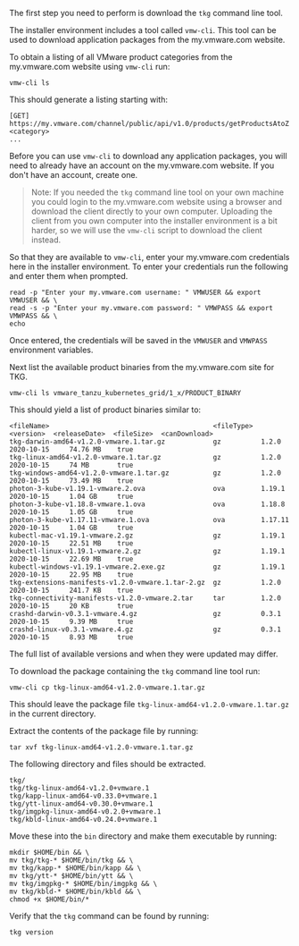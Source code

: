 The first step you need to perform is download the ``tkg`` command line tool.

The installer environment includes a tool called ``vmw-cli``. This tool can be used to download application packages from the my.vmware.com website.

To obtain a listing of all VMware product categories from the my.vmware.com website using ``vmw-cli`` run:

```execute-1
vmw-cli ls
```

This should generate a listing starting with:

```
[GET] https://my.vmware.com/channel/public/api/v1.0/products/getProductsAtoZ
<category>
...
```

Before you can use ``vmw-cli`` to download any application packages, you will need to already have an account on the my.vmware.com website. If you don't have an account, create one.

> Note: If you needed the ``tkg`` command line tool on your own machine you could login to the my.vmware.com website using a browser and download the client directly to your own computer. Uploading the client from you own computer into the installer environment is a bit harder, so we will use the ``vmw-cli`` script to download the client instead.

So that they are available to ``vmw-cli``, enter your my.vmware.com credentials here in the installer environment. To enter your credentials run the following and enter them when prompted.

```execute-1
read -p "Enter your my.vmware.com username: " VMWUSER && export VMWUSER && \
read -s -p "Enter your my.vmware.com password: " VMWPASS && export VMWPASS && \
echo
```

Once entered, the credentials will be saved in the ``VMWUSER`` and ``VMWPASS`` environment variables.

Next list the available product binaries from the my.vmware.com site for TKG.

```execute-1
vmw-cli ls vmware_tanzu_kubernetes_grid/1_x/PRODUCT_BINARY
```

This should yield a list of product binaries similar to:

```
<fileName>                                         <fileType>  <version>  <releaseDate>  <fileSize>  <canDownload>
tkg-darwin-amd64-v1.2.0-vmware.1.tar.gz            gz          1.2.0      2020-10-15     74.76 MB    true         
tkg-linux-amd64-v1.2.0-vmware.1.tar.gz             gz          1.2.0      2020-10-15     74 MB       true         
tkg-windows-amd64-v1.2.0-vmware.1.tar.gz           gz          1.2.0      2020-10-15     73.49 MB    true         
photon-3-kube-v1.19.1-vmware.2.ova                 ova         1.19.1     2020-10-15     1.04 GB     true         
photon-3-kube-v1.18.8-vmware.1.ova                 ova         1.18.8     2020-10-15     1.05 GB     true         
photon-3-kube-v1.17.11-vmware.1.ova                ova         1.17.11    2020-10-15     1.04 GB     true         
kubectl-mac-v1.19.1-vmware.2.gz                    gz          1.19.1     2020-10-15     22.51 MB    true         
kubectl-linux-v1.19.1-vmware.2.gz                  gz          1.19.1     2020-10-15     22.69 MB    true         
kubectl-windows-v1.19.1-vmware.2.exe.gz            gz          1.19.1     2020-10-15     22.95 MB    true         
tkg-extensions-manifests-v1.2.0-vmware.1.tar-2.gz  gz          1.2.0      2020-10-15     241.7 KB    true         
tkg-connectivity-manifests-v1.2.0-vmware.2.tar     tar         1.2.0      2020-10-15     20 KB       true         
crashd-darwin-v0.3.1-vmware.4.gz                   gz          0.3.1      2020-10-15     9.39 MB     true         
crashd-linux-v0.3.1-vmware.4.gz                    gz          0.3.1      2020-10-15     8.93 MB     true
```

The full list of available versions and when they were updated may differ.

To download the package containing the ``tkg`` command line tool run:

```execute-1
vmw-cli cp tkg-linux-amd64-v1.2.0-vmware.1.tar.gz
```

This should leave the package file ``tkg-linux-amd64-v1.2.0-vmware.1.tar.gz`` in the current directory.

Extract the contents of the package file by running:

```execute-1
tar xvf tkg-linux-amd64-v1.2.0-vmware.1.tar.gz
```

The following directory and files should be extracted.

```
tkg/
tkg/tkg-linux-amd64-v1.2.0+vmware.1
tkg/kapp-linux-amd64-v0.33.0+vmware.1
tkg/ytt-linux-amd64-v0.30.0+vmware.1
tkg/imgpkg-linux-amd64-v0.2.0+vmware.1
tkg/kbld-linux-amd64-v0.24.0+vmware.1
```

Move these into the ``bin`` directory and make them executable by running:

```execute-1
mkdir $HOME/bin && \
mv tkg/tkg-* $HOME/bin/tkg && \
mv tkg/kapp-* $HOME/bin/kapp && \
mv tkg/ytt-* $HOME/bin/ytt && \
mv tkg/imgpkg-* $HOME/bin/imgpkg && \
mv tkg/kbld-* $HOME/bin/kbld && \
chmod +x $HOME/bin/*
```

Verify that the ``tkg`` command can be found by running:

```execute
tkg version
```
